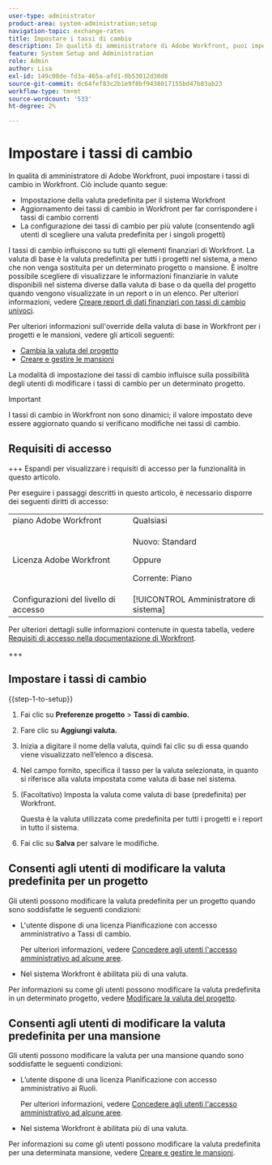 ```yaml
---
user-type: administrator
product-area: system-administration;setup
navigation-topic: exchange-rates
title: Impostare i tassi di cambio
description: In qualità di amministratore di Adobe Workfront, puoi impostare i tassi di cambio in Workfront.
feature: System Setup and Administration
role: Admin
author: Lisa
exl-id: 149c08de-fd3a-465a-afd1-0b53012d30d8
source-git-commit: dc64fef83c2b1e9f8bf9438017155bd47b83ab23
workflow-type: tm+mt
source-wordcount: '533'
ht-degree: 2%

---
```


# Impostare i tassi di cambio

<!--
<p data-mc-conditions="QuicksilverOrClassic.Draft mode">*** DON'T DELETE, DRAFT OR HIDE THIS ARTICLE. IT IS LINKED TO THE PRODUCT, THROUGH THE CONTEXT SENSITIVE HELP LINKS. **</p>
-->

In qualità di amministratore di Adobe Workfront, puoi impostare i tassi di cambio in Workfront. Ciò include quanto segue:

* Impostazione della valuta predefinita per il sistema Workfront
* Aggiornamento dei tassi di cambio in Workfront per far corrispondere i tassi di cambio correnti
* La configurazione dei tassi di cambio per più valute (consentendo agli utenti di scegliere una valuta predefinita per i singoli progetti)

I tassi di cambio influiscono su tutti gli elementi finanziari di Workfront. La valuta di base è la valuta predefinita per tutti i progetti nel sistema, a meno che non venga sostituita per un determinato progetto o mansione. È inoltre possibile scegliere di visualizzare le informazioni finanziarie in valute disponibili nel sistema diverse dalla valuta di base o da quella del progetto quando vengono visualizzate in un report o in un elenco. Per ulteriori informazioni, vedere [Creare report di dati finanziari con tassi di cambio univoci](../../../reports-and-dashboards/reports/creating-and-managing-reports/create-financial-data-reports-unique-exchange-rates.md).

Per ulteriori informazioni sull&#39;override della valuta di base in Workfront per i progetti e le mansioni, vedere gli articoli seguenti:

* [Cambia la valuta del progetto](../../../manage-work/projects/project-finances/change-project-currency.md)
* [Creare e gestire le mansioni](../../../administration-and-setup/set-up-workfront/organizational-setup/create-manage-job-roles.md)

La modalità di impostazione dei tassi di cambio influisce sulla possibilità degli utenti di modificare i tassi di cambio per un determinato progetto.

>[!IMPORTANT]
>
>I tassi di cambio in Workfront non sono dinamici; il valore impostato deve essere aggiornato quando si verificano modifiche nei tassi di cambio.

## Requisiti di accesso

+++ Espandi per visualizzare i requisiti di accesso per la funzionalità in questo articolo.

Per eseguire i passaggi descritti in questo articolo, è necessario disporre dei seguenti diritti di accesso:

<table style="table-layout:auto"> 
 <col> 
 <col> 
 <tbody> 
  <tr> 
   <td role="rowheader">piano Adobe Workfront</td> 
   <td>Qualsiasi</td> 
  </tr> 
  <tr> 
  <tr> 
   <td role="rowheader">Licenza Adobe Workfront</td> 
   <td><p>Nuovo: Standard</p>
       <p>Oppure</p>
       <p>Corrente: Piano</p></td>
  </tr> 
  </tr> 
  <tr> 
   <td role="rowheader">Configurazioni del livello di accesso</td> 
   <td>[!UICONTROL Amministratore di sistema]</td>
  </tr> 
 </tbody> 
</table>

Per ulteriori dettagli sulle informazioni contenute in questa tabella, vedere [Requisiti di accesso nella documentazione di Workfront](/help/quicksilver/administration-and-setup/add-users/access-levels-and-object-permissions/access-level-requirements-in-documentation.md).

+++

## Impostare i tassi di cambio

{{step-1-to-setup}}

1. Fai clic su **Preferenze progetto** > **Tassi di cambio.**

1. Fare clic su **Aggiungi valuta.**
1. Inizia a digitare il nome della valuta, quindi fai clic su di essa quando viene visualizzato nell’elenco a discesa.

1. Nel campo fornito, specifica il tasso per la valuta selezionata, in quanto si riferisce alla valuta impostata come valuta di base nel sistema.
1. (Facoltativo) Imposta la valuta come valuta di base (predefinita) per Workfront.

   Questa è la valuta utilizzata come predefinita per tutti i progetti e i report in tutto il sistema.

1. Fai clic su **Salva** per salvare le modifiche.

## Consenti agli utenti di modificare la valuta predefinita per un progetto

Gli utenti possono modificare la valuta predefinita per un progetto quando sono soddisfatte le seguenti condizioni:

* L&#39;utente dispone di una licenza Pianificazione con accesso amministrativo a Tassi di cambio.

  Per ulteriori informazioni, vedere [Concedere agli utenti l&#39;accesso amministrativo ad alcune aree](../../../administration-and-setup/add-users/configure-and-grant-access/grant-users-admin-access-certain-areas.md).

* Nel sistema Workfront è abilitata più di una valuta.

Per informazioni su come gli utenti possono modificare la valuta predefinita in un determinato progetto, vedere [Modificare la valuta del progetto](../../../manage-work/projects/project-finances/change-project-currency.md).

## Consenti agli utenti di modificare la valuta predefinita per una mansione

Gli utenti possono modificare la valuta per una mansione quando sono soddisfatte le seguenti condizioni:

* L’utente dispone di una licenza Pianificazione con accesso amministrativo ai Ruoli.

  Per ulteriori informazioni, vedere [Concedere agli utenti l&#39;accesso amministrativo ad alcune aree](../../../administration-and-setup/add-users/configure-and-grant-access/grant-users-admin-access-certain-areas.md).

* Nel sistema Workfront è abilitata più di una valuta.

Per informazioni su come gli utenti possono modificare la valuta predefinita per una determinata mansione, vedere [Creare e gestire le mansioni](../../../administration-and-setup/set-up-workfront/organizational-setup/create-manage-job-roles.md).
